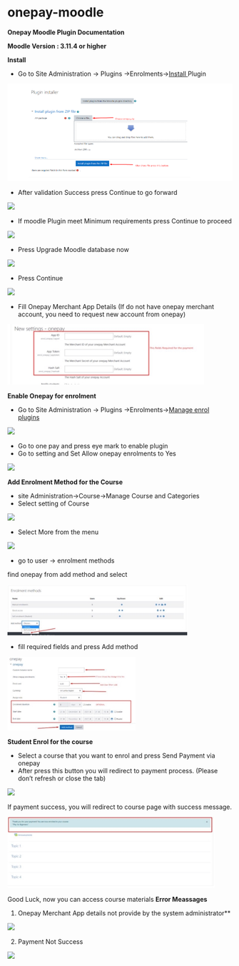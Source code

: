 # onepay-moodle

**Onepay Moodle Plugin  Documentation** 

**Moodle Version : 3.11.4 or higher** 

**Install**  

- Go to Site Administration -> Plugins ->Enrolments->[Install ](http://203.94.66.253:8080/LMS/admin/settings.php?section=manageenrols)Plugin 

![](img/001.jpeg)

- After validation Success press Continue to go forward 

![](img/002.png)

- If moodle Plugin meet Minimum requirements press Continue to proceed 

![](img/003.png)

- Press Upgrade Moodle database now 

![](img/004.png)

- Press Continue  

![](img/005.png)

- Fill Onepay Merchant App Details (If do not have onepay merchant account, you need to request new account from onepay) 

![](img/006.jpeg)

**Enable Onepay for enrolment** 

- Go to Site Administration -> Plugins ->Enrolments->[Manage enrol plugins ](http://203.94.66.253:8080/LMS/admin/settings.php?section=manageenrols)

![](img/007.png)

- Go to one pay and press eye mark to enable plugin 
- Go to setting and Set Allow onepay enrolments to Yes 

![](img/008.png)

**Add Enrolment Method for the Course** 

- site Administration->Course->Manage Course and Categories 
- Select setting of Course  

![](img/009.png)

- Select More from the menu 

![](img/010.png)

- go to user -> enrolment methods 

find onepay from add method and select 

![](img/011.jpeg)

- fill required fields and press Add method 

![](img/012.jpeg)

**Student Enrol for the course** 

- Select a course that you want to enrol and press Send Payment via onepay 
- After press this button you will redirect to payment process. (Please don’t refresh or close the tab) 

![](img/013.png)

If payment success, you will redirect to course page with success message.  

![](img/014.jpeg)

Good Luck, now you can access course materials **Error Meassages** 

1. Onepay Merchant App details not provide by the system administrator** 

![](img/015.png)

2. Payment Not Success 

![](img/016.png)

